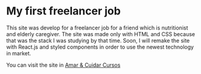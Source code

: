 # My first freelancer job

This site was develop for a freelancer job for a friend which is nutritionist and elderly caregiver. The site was made only with HTML and CSS because that was the stack I was studying by that time. Soon, I will remake the site with React.js and styled components in order to use the newest technology in market. 


You can visit the site in [Amar & Cuidar Cursos](https://amarecuidarcursos.com.br)
